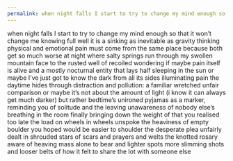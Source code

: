 ```yaml
---
permalink: when night falls I start to try to change my mind enough so that it…
---
```

when night falls I start to try to change my mind enough so that it won’t change me knowing full well it is a sinking as inevitable as gravity thinking physical and emotional pain must come from the same place because both get so much worse at night where salty springs run through my swollen mountain face to the rusted well of recoiled wondering if maybe pain itself is alive and a mostly nocturnal entity that lays half sleeping in the sun or maybe I’ve just got to know the dark from all its sides illuminating  pain the daytime hides through distraction and pollution: a familiar wretched unfair comparison or maybe it’s not about the amount of light (i know it can always get much darker) but rather bedtime’s unironed pyjamas as a marker, reminding you of solitude and the leaving unawareness of nobody else’s breathing in the room finally bringing down the weight of that you realised too late the load on wheels in wheels unspoke the heaviness of empty boulder you hoped would be easier to shoulder the desperate plea unfairly dealt in shrouded stars of scars and prayers and welts the knotted rosary aware of heaving mass alone to bear and lighter spots more slimming shots and looser belts of how it felt to share the lot with someone else